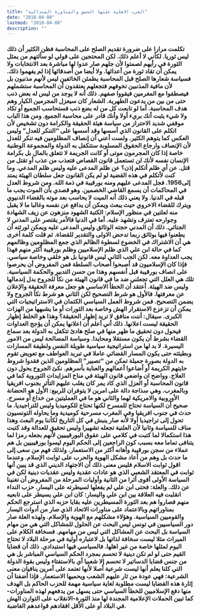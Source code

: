 ```yaml
---
title: "الحرب الاهلية علتها الحمق والمناورة المتذاكية"
date: "2018-04-08"
lastmod: "2018-04-08"
description: ""
---
```

### تكلمت مرارا على ضرورة تقديم الصلح على المحاسبة فظن الكثير أن ذلك ليس ثوريا. لكأني لا أعلم ذلك. لكن المحتجين على قولي لو سألتهم من يمثل الثورة في رأيهم لصمتوا لأن جلهم صار عدوا لها مباشرة بعد الانتخابات ولا يمكن أن تقاد ثورة من أعدائها. ولا أيضا من أصدقائها إذا لم يفهموا ذلك. فسياسة شعارها الصلح قبل المحاسبة يطمئن الخائفين ليس لأنهم مذنبون بل لأن مافية المذنبين تخوفهم فتجعلهم يعتقدون أن المحاسبة ستشملهم فيصطفوا مع المغرمين فيقووا صفهم. ذلك أنه لا يوجد من ليس له بعض ذنب حتى من بين من يدعون الطهرية. الشعار كان سيعزل المجرمين الكبار وهم هدف المحاسبة. أما لو تابعت كل من له بضع ذنب فستحاسب الجميع أو تكاد ولا شيء يثبت أنك بريء أولا وأنك قادر على محاسبة الجميع. ومن هذا الباب موقفي شديد الاحتراز من سياسة هيئة الحقيقة والكرامة دون تشخيص لأن اتكلم على القانون الذي أسسها وقد أسسها على “التنكر للعدل” وليس العكس كما يتوهم الكثير. ولست أعني أن إنصاف المظلومين فيه تنكر للعدل لأن الإنصاف وارجاع الحقوق المسلوبة ستتكفل به الدولة والمجموعة الوطنية خاصة إذا كان المجرمون موتى أو كانت الجريمة لا تتعلق بالمال بل بكرامة الإنسان نفسه لأنك لن تستعمل قانون القصاص فتعذب من عذب أو تقتل من قتل. عن أي ظلم أتكلم إذن؟ عن ظلم المدعى عليه وليس ظلم المدعي. وما كنت لأتكلم في هذه القضية لو لم يكن القانون جعل سلطان الهيئة يمتد إلى1956. فجل المدعى عليهم ومنه بورقيبة في ذمة الله. ومن شروط العدل في المحاكمات أن يسمع القاضي الخصمين. وهو قصدي بأن الموت يجب ما قبله في الدنيا. ولا يعني ذلك أنه الميت لا يحاسب بعد موته بالقضاء الدنيوي ويترك للقضاء الاخروي حيث يبعث ويمكن أن يدافع عن نفسه وغالبا ما لا يقبل منه لعلتين في منظور الإسلام: الكتبة الشهود منزهون عن زيف الشهادة وجوارحه تعترف وتشهد عليه. أما في الدنيا فالأمر يقتصر على المدني لا الجنائي. ذلك أن المدني حجته الوثائق وليس المدعى عليه ويمكن لورثته أن يطعنوا فيها بوثائق ربما تدحض الاولى والتقدير للقضاة. ثم قلت كلمة أخرى هي أن الاشتراك في الخضوع لسطوة الظالم الذي جمع المظلومين وظالمهم كما في حالة ابن علي الذي ظلم الإسلاميين وظلم بورقيبة أكثر منهم فهذا يجب العداوة معه. لكن الجب الثاني ليس قانونيا بل هو خلقي وخاصة سياسي. فإذا كان الإسلاميون قد أصبحوا أصحاب السلطة فمن المفروض أن يحرصوا على انصاف بورقيبة قبل أنفسهم وهذا من حسن التدبير والحكمة السياسية. تلك هي العلل التي تجعلني ضد ما في قانون الهيئة من نكأ للجروح بدل إندمالها وليس ضد الهيئة. أعتقد أن الخطأ الاساسي هو جعل معرفة الحقيقة والإعلان عن معرفتها. فالأول هو شرط التصحيح لكن الثاني هو شرط نكأ الجروح ولا يضمن التصحيح. فمن شروط العمل السياسي الكتمان في الاستراتيجيات التي يمكن أن تزعزع الاستقرار الهش وخاصة بعد الثورات أو ما يشبهها من الهزات الكبرى. سيقال: أننت منافق لا تريد إظهار الحقيقة؟ وهذا هو الخلط إظهار الحقيقة ليست اعلانها. ذلك أني أعلم أن اعلانها يمكن أن يؤجج العداوات فيحول دون تحقيق ما ظهر منها في صلح هادئ تتكفل به الدولة بعد سماع القضاء بشرط أن يكون مستقلا ومحايدا. وسياسة المصالحة ليس من الامور اليسيرة. لا بد لها من استراتيجية سياسية طويلة النفس ولطيفة المسارات وبطيئته حتى يكون المسار القضائي عاملا في تبريد العواطف مع تعويض تقوم به الدولة بصورة جميلة تمكن من “تصبير” المظلومين الذين فقدوا شروط حايتهم الكريمة أو أضاعوا أعمالهم والعناية بأسرهم. نكئ الجروح يحول دون العلاج. وواضح ان واضعي قانون الهيئة في مناخ المزايدات الثوروية كما في قانون المحاسبة أو العزل الذي كاد يمر كان يغلب عليهم التأثر بجنوب افريقيا وبالمغرب. وهي سذاجة دالة على امرين لا يتوفران للربيع: الأول هو الحضانة الأوروبية والامريكية لهما والثاني هو ما في العمليتين من خداع أو مسرح. صحيح أن السياسة تحتاج للمسرح لكنها تحتاج للكوميديا وليس للتراجيديا. ما حدث في جنوب افريقيا وفي المغرب مسرحية كوميدية وما يحاوله التونسيون تحول إلى تراجيديا أولا لأنه صار ينبش في كل التاريخ لكأننا يوم البعث وهذا مناف للسياسة وثانيا لأن العلنية تجعله تشهيرا وليس تحقيق للعدالة وقد كتبت هذا استكمالا لما كتبت في كلامي على عقوق البورقيبيين لأنهم بجعله رمزا لما يتنافى تماما معه بسبب كون الراجعين إلى الحكم اليوم ليسوا بورقيبيين بل هم عملاء من سجن بورقيبة وأهانه أكثر من الاستعمار. ولذلك فهم من سعى إلى ما حدث بل وهم من أعاد مشكل الهوية والحرب على ثوابت الإسلام. وعندما اقول ثوابت الاسلام فليس معنى ذلك أن الاجتهاد الديني الذي قد يبين أنها ثوابت في المعتقد الشعبي الذي هو عادات عقدية وليس عقديات دينية لكن في السياسة الأولى أقوى أثرا من الثانية وأوليات المرحلة من المفروض أن تغنينا عن ذلك. والعلة: فحتى ابن علي لم يفعلها لسيطرته على اليسار. حزب النداء انقلبت فيه العلاقة بين ابن علي واليسار: كان ابن علي يسيطر على تابعيه منهم فصاروا هم بعد الثورة المسيطرين عليه بقايا حزبه الذي استرجع الحكم بمناوراتهم وبالاعتماد على مناورات الاتحاد الذي صار من أدوات اليسار والقوميين السياسية. وهؤلاء مشكلهم مع الهوية والإسلام. ولهذه العلة صار دور السياسيين في تونس ليس البحث عن الحلول للمشاكل التي هي من مهام السياسة بل البحث عن المشاكل التي ليس من مهامهم. فسخافة الكلام على الميراث مثلا ليست سخافة لذاتها بل لاعتباره أولية في مرحلة البلاد لا تحتاج اليوم لمثلها خاصة من غير اهلها. فالسياسي فيها استبدادي. ذلك أن قضايا القيم حتى لو لم تكن دينية لا تحسم بمجرد الحكم السياسي المباشر بل هي من جنس قضايا الدساتير لا تحسم إلا شعبيا أي بالاستفتاء وليس بقوة الدولة التي كلنا يعلم أنها ليست شرعية أصلا لأنها تعتمد على أمرين ينافيان معنى الشرعية: فهي عودة من ثار عليهم الشعب ويحميها الاستعمار. فإذا أضفنا أن إثارة هذه القضايا ليست مطلوبة لغاية سياسية مهمة للحزب الحاكم بل الهدف منها دفع الإسلاميين للخطأ السياسي حتى يسهل من يدفعهم لهذه المناورات-كما تبين الحملات الإعلامية المجندة لها منذ الثورة-الانقلاب على التوازن الهش في البلاد أو على الأقل افقادهم قواعدهم الغاضبة.

###